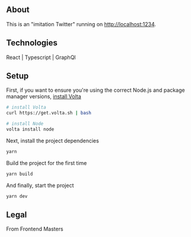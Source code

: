 ## About

This is an "imitation Twitter" running on [http://localhost:1234](http://localhost:1234).

## Technologies

React | Typescript | GraphQl

## Setup

First, if you want to ensure you're using the correct Node.js and package manager versions, [install Volta](http://volta.sh)

```sh
# install Volta
curl https://get.volta.sh | bash

# install Node
volta install node
```

Next, install the project dependencies

```sh
yarn
```

Build the project for the first time

```sh
yarn build
```

And finally, start the project

```sh
yarn dev
```

## Legal

From Frontend Masters
